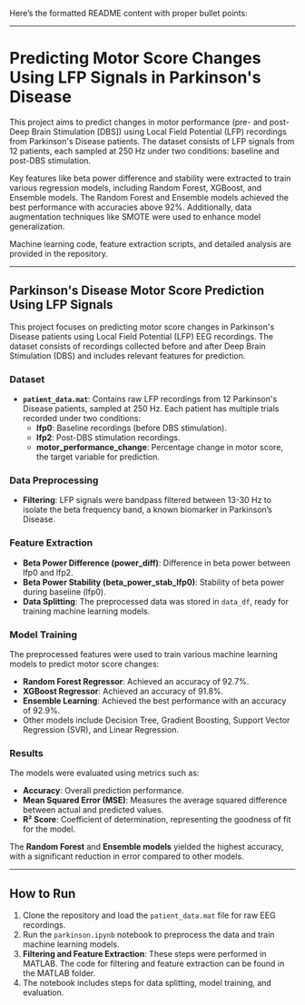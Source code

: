 Here’s the formatted README content with proper bullet points:

---

# Predicting Motor Score Changes Using LFP Signals in Parkinson's Disease

This project aims to predict changes in motor performance (pre- and post-Deep Brain Stimulation [DBS]) using Local Field Potential (LFP) recordings from Parkinson's Disease patients. The dataset consists of LFP signals from 12 patients, each sampled at 250 Hz under two conditions: baseline and post-DBS stimulation.

Key features like beta power difference and stability were extracted to train various regression models, including Random Forest, XGBoost, and Ensemble models. The Random Forest and Ensemble models achieved the best performance with accuracies above 92%. Additionally, data augmentation techniques like SMOTE were used to enhance model generalization.

Machine learning code, feature extraction scripts, and detailed analysis are provided in the repository.

---

## Parkinson's Disease Motor Score Prediction Using LFP Signals

This project focuses on predicting motor score changes in Parkinson's Disease patients using Local Field Potential (LFP) EEG recordings. The dataset consists of recordings collected before and after Deep Brain Stimulation (DBS) and includes relevant features for prediction.

### Dataset

- **`patient_data.mat`**: Contains raw LFP recordings from 12 Parkinson's Disease patients, sampled at 250 Hz. Each patient has multiple trials recorded under two conditions:
  - **lfp0**: Baseline recordings (before DBS stimulation).
  - **lfp2**: Post-DBS stimulation recordings.
  - **motor_performance_change**: Percentage change in motor score, the target variable for prediction.

### Data Preprocessing

- **Filtering**: LFP signals were bandpass filtered between 13-30 Hz to isolate the beta frequency band, a known biomarker in Parkinson’s Disease.

### Feature Extraction

- **Beta Power Difference (power_diff)**: Difference in beta power between lfp0 and lfp2.
- **Beta Power Stability (beta_power_stab_lfp0)**: Stability of beta power during baseline (lfp0).
- **Data Splitting**: The preprocessed data was stored in `data_df`, ready for training machine learning models.

### Model Training

The preprocessed features were used to train various machine learning models to predict motor score changes:

- **Random Forest Regressor**: Achieved an accuracy of 92.7%.
- **XGBoost Regressor**: Achieved an accuracy of 91.8%.
- **Ensemble Learning**: Achieved the best performance with an accuracy of 92.9%.
- Other models include Decision Tree, Gradient Boosting, Support Vector Regression (SVR), and Linear Regression.

### Results

The models were evaluated using metrics such as:

- **Accuracy**: Overall prediction performance.
- **Mean Squared Error (MSE)**: Measures the average squared difference between actual and predicted values.
- **R² Score**: Coefficient of determination, representing the goodness of fit for the model.

The **Random Forest** and **Ensemble models** yielded the highest accuracy, with a significant reduction in error compared to other models.

---

## How to Run

1. Clone the repository and load the `patient_data.mat` file for raw EEG recordings.
2. Run the `parkinson.ipynb` notebook to preprocess the data and train machine learning models.
3. **Filtering and Feature Extraction**: These steps were performed in MATLAB. The code for filtering and feature extraction can be found in the MATLAB folder.
4. The notebook includes steps for data splitting, model training, and evaluation.
